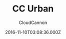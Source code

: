 ---
title: CC Urban
github: https://github.com/CloudCannon/urban-jekyll-template
demo: https://teal-worm.cloudvent.net/
author: CloudCannon
ssg:
  - Jekyll
cms:
  - No Cms
date: 2016-11-10T03:08:36.000Z
github_branch: master
description: ':cloud: Agency template for Jekyll'
stale: true
---